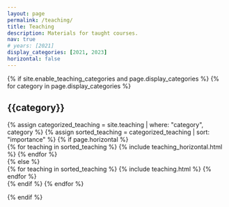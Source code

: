 ```yaml
---
layout: page
permalink: /teaching/
title: Teaching
description: Materials for taught courses.
nav: true
# years: [2021]
display_categories: [2021, 2023]
horizontal: false
---
```


<div class="teaching">
  {% if site.enable_teaching_categories and page.display_categories %}
  <!-- Display categorized teaching -->
    {% for category in page.display_categories %}
      <h2 class="category">{{category}}</h2>
      {% assign categorized_teaching = site.teaching | where: "category", category %}
      {% assign sorted_teaching = categorized_teaching | sort: "importance" %}
      <!-- Generate cards for each teaching -->
      {% if page.horizontal %}
        <div class="container">
          <div class="row row-cols-2">
          {% for teaching in sorted_teaching %}
            {% include teaching_horizontal.html %}
          {% endfor %}
          </div>
        </div>
      {% else %}
        <div class="grid">
          {% for teaching in sorted_teaching %}
            {% include teaching.html %}
          {% endfor %}
        </div>
      {% endif %}
    {% endfor %}

  {% endif %}

</div>